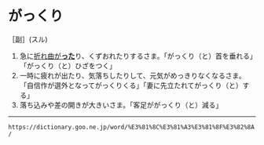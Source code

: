 # がっくり

［副］(スル)
1. 急に[折れ曲が**った**](おれまがる（折れ曲がる）)り、くずおれたりするさま。「がっくり（と）首を垂れる」「がっくり（と）ひざをつく」
2. 一時に疲れが出たり、気落ちしたりして、元気がめっきりなくなるさま。「自信作が選外となってがっくりくる」「妻に先立たれてがっくり（と）する」
3. 落ち込みや差の開きが大きいさま。「客足ががっくり（と）減る」

---
`https://dictionary.goo.ne.jp/word/%E3%81%8C%E3%81%A3%E3%81%8F%E3%82%8A/`